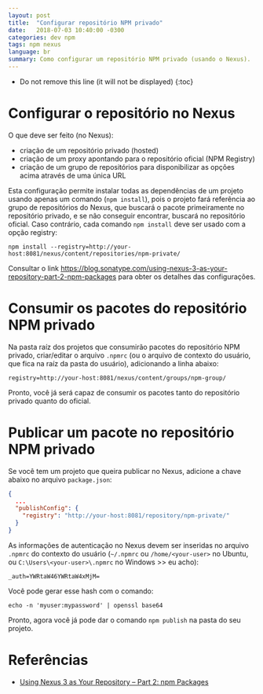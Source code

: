 ```yaml
---
layout: post
title:  "Configurar repositório NPM privado"
date:   2018-07-03 10:40:00 -0300
categories: dev npm
tags: npm nexus
language: br
summary: Como configurar um repositório NPM privado (usando o Nexus).
---
```


* Do not remove this line (it will not be displayed)
{:toc}

# Configurar o repositório no Nexus

O que deve ser feito (no Nexus):
* criação de um repositório privado (hosted)
* criação de um proxy apontando para o repositório oficial (NPM Registry)
* criação de um grupo de repositórios para disponibilizar as opções acima através de uma única URL

Esta configuração permite instalar todas as dependências de um projeto usando apenas um comando (`npm install`), pois o projeto fará referência ao grupo de repositórios do Nexus, que buscará o pacote primeiramente no repositório privado, e se não conseguir encontrar, buscará no repositório oficial. Caso contrário, cada comando `npm install` deve ser usado com a opção registry:
```
npm install --registry=http://your-host:8081/nexus/content/repositories/npm-private/
```

Consultar o link https://blog.sonatype.com/using-nexus-3-as-your-repository-part-2-npm-packages para obter os detalhes das configurações.


# Consumir os pacotes do repositório NPM privado

Na pasta raíz dos projetos que consumirão pacotes do repositório NPM privado, criar/editar o arquivo `.npmrc` (ou o arquivo de contexto do usuário, que fica na raíz da pasta do usuário), adicionando a linha abaixo:
```
registry=http://your-host:8081/nexus/content/groups/npm-group/
```

Pronto, você já será capaz de consumir os pacotes tanto do repositório privado quanto do oficial.

# Publicar um pacote no repositório NPM privado

Se você tem um projeto que queira publicar no Nexus, adicione a chave abaixo no arquivo `package.json`:
```json
{
  ...
  "publishConfig": {
    "registry": "http://your-host:8081/repository/npm-private/"
  }
}
```

As informações de autenticação no Nexus devem ser inseridas no arquivo `.npmrc` do contexto do usuário (`~/.npmrc` ou `/home/<your-user>` no Ubuntu, ou `C:\Users\<your-user>\.npmrc` no Windows >> eu acho):
```
_auth=YWRtaW46YWRtaW4xMjM=
```

Você pode gerar esse hash com o comando:
```
echo -n 'myuser:mypassword' | openssl base64
```

Pronto, agora você já pode dar o comando `npm publish` na pasta do seu projeto.


# Referências

- [Using Nexus 3 as Your Repository – Part 2: npm Packages](https://blog.sonatype.com/using-nexus-3-as-your-repository-part-2-npm-packages)

